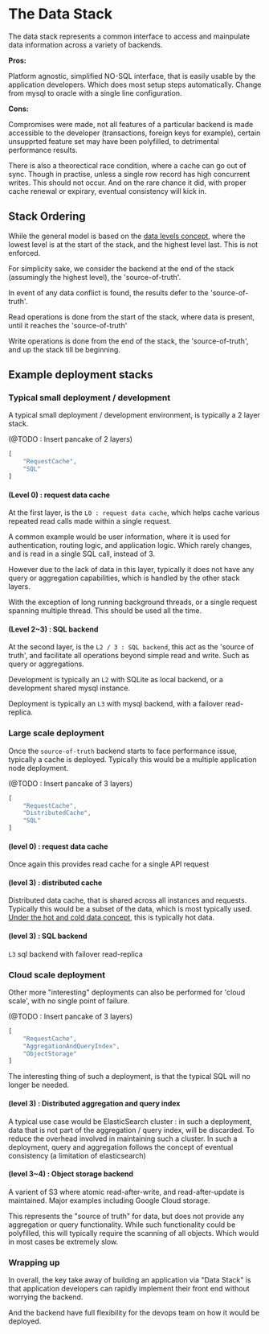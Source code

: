 # The Data Stack

The data stack represents a common interface to access and mainpulate data information across a variety of backends.

**Pros:** 

Platform agnostic, simplified NO-SQL interface, that is easily usable by the application developers. Which does most setup steps automatically. Change from mysql to oracle with a single line configuration.

**Cons:** 

Compromises were made, not all features of a particular backend is made accessible to the developer (transactions, foreign keys for example), certain unsupprted feature set may have been polyfilled, to detrimental performance results.

There is also a theorectical race condition, where a cache can go out of sync. Though in practise, unless a single row record has high concurrent writes. This should not occur. And on the rare chance it did, with proper cache renewal or expirary, eventual consistency will kick in.

## Stack Ordering

While the general model is based on the [data levels concept](./CONCEPT-data-levels.md), where the lowest level is at the start of the stack, and the highest level last. This is not enforced.

For simplicity sake, we consider the backend at the end of the stack (assumingly the highest level), the 'source-of-truth'. 

In event of any data conflict is found, the results defer to the 'source-of-truth'.

Read operations is done from the start of the stack, where data is present, until it reaches the 'source-of-truth'

Write operations is done from the end of the stack, the 'source-of-truth', and up the stack till be beginning.

## Example deployment stacks

### Typical small deployment / development

A typical small deployment / development environment, is typically a 2 layer stack.

(@TODO : Insert pancake of 2 layers)
``` javascript
[
	"RequestCache",
	"SQL"
]
```

#### (Level 0) : request data cache

At the first layer, is the `L0 : request data cache`, which helps cache various repeated read calls made within a single request. 

A common example would be user information, where it is used for authentication, routing logic, and application logic. Which rarely changes, and is read in a single SQL call, instead of 3.

However due to the lack of data in this layer, typically it does not have any query or aggregation capabilities, which is handled by the other stack layers.

With the exception of long running background threads, or a single request spanning multiple thread. This should be used all the time.

#### (Level 2~3) : SQL backend

At the second layer, is the `L2 / 3 : SQL backend`, this act as the 'source of truth', and facilitate all operations beyond simple read and write. Such as query or aggregations.

Development is typically an `L2` with SQLite as local backend, or a development shared mysql instance.

Deployment is typically an `L3` with mysql backend, with a failover read-replica.

### Large scale deployment

Once the `source-of-truth` backend starts to face performance issue, typically a cache is deployed. Typically this would be a multiple application node deployment.

(@TODO : Insert pancake of 3 layers)
``` javascript
[
	"RequestCache",
	"DistributedCache",
	"SQL"
]
```

#### (level 0) : request data cache

Once again this provides read cache for a single API request

#### (level 3) : distributed cache
Distributed data cache, that is shared across all instances and requests. Typically this would be a subset of the data, which is most typically used. [Under the hot and cold data concept](http://www.ibmbigdatahub.com/blog/your-big-data-hot-warm-or-cold), this is typically hot data.

#### (level 3) : SQL backend
`L3` sql backend with failover read-replica

### Cloud scale deployment

Other more "interesting" deployments can also be performed for 'cloud scale', with no single point of failure.

(@TODO : Insert pancake of 3 layers)
``` javascript
[
	"RequestCache",
	"AggregationAndQueryIndex",
	"ObjectStorage"
]
```

The interesting thing of such a deployment, is that the typical SQL will no longer be needed.

#### (level 3) : Distributed aggregation and query index

A typical use case would be ElasticSearch cluster : in such a deployment, data that is not part of the aggregation / query index, will be discarded. To reduce the overhead involved in maintaining such a cluster. In such a deployment, query and aggregation follows the concept of eventual consistency (a limitation of elasticsearch)

#### (level 3~4) : Object storage backend

A varient of S3 where atomic read-after-write, and read-after-update is maintained. Major examples including Google Cloud storage. 

This represents the "source of truth" for data, but does not provide any aggregation or query functionality. While such functionality could be polyfilled, this will typically require the scanning of all objects. Which would in most cases be extremely slow.

### Wrapping up

In overall, the key take away of building an application via "Data Stack" is that application developers can rapidly implement their front end without worrying the backend.

And the backend have full flexibility for the devops team on how it would be deployed.